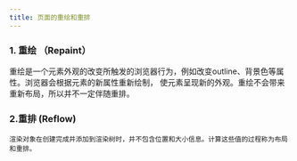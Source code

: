 ```yaml
---
title: 页面的重绘和重排
---
```


### 1. 重绘 （Repaint）
重绘是一个元素外观的改变所触发的浏览器行为，例如改变outline、背景色等属性。浏览器会根据元素的新属性重新绘制，
使元素呈现新的外观。重绘不会带来重新布局，所以并不一定伴随重排。

### 2.重排 (Reflow)
	渲染对象在创建完成并添加到渲染树时，并不包含位置和大小信息。计算这些值的过程称为布局和重排。